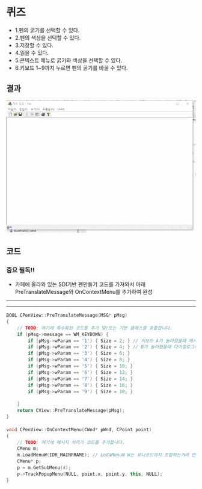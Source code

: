 # 퀴즈
* 1.펜의 굵기를 선택할 수 있다.
* 2.펜의 색상을 선택할 수 있다.
* 3.저장할 수 있다.
* 4.읽을 수 있다.
* 5.콘텍스트 메뉴로 굵기와 색상을 선택할 수 있다.
* 6.키보드 1~9까지 누르면 펜의 굵기를 바꿀 수 있다.

## 결과
![1](img/quiz1/QuizResult.gif)

## 코드
### 중요 필독!!
* 카페에 올라와 있는 SDI기반 펜만들기 코드를 가져와서 아래 PreTranslateMessage와 OnContextMenu를 추가하여 완성
---
---

```cpp
BOOL CPenView::PreTranslateMessage(MSG* pMsg)
{
	// TODO: 여기에 특수화된 코드를 추가 및/또는 기본 클래스를 호출합니다.
	if (pMsg->message == WM_KEYDOWN) {
		if (pMsg->wParam == '1') { Size = 2; } // 키보드 A가 눌러졌을때 메시지 박스 호출
		if (pMsg->wParam == '2') { Size = 4; } // B가 눌러졌을때 다이얼로그에 사각형 그림
		if (pMsg->wParam == '3') { Size = 6; }
		if (pMsg->wParam == '4') { Size = 8; }
		if (pMsg->wParam == '5') { Size = 10; }
		if (pMsg->wParam == '6') { Size = 12; }
		if (pMsg->wParam == '7') { Size = 14; }
		if (pMsg->wParam == '8') { Size = 16; }
		if (pMsg->wParam == '9') { Size = 18; }

	}
	return CView::PreTranslateMessage(pMsg);
}

void CPenView::OnContextMenu(CWnd* pWnd, CPoint point)
{
	// TODO: 여기에 메시지 처리기 코드를 추가합니다.
	CMenu m;
	m.LoadMenuW(IDR_MAINFRAME); // LodaMenuW W는 유니코드까지 포함하는거라 안쓰면 안해도됨
	CMenu* p;
	p = m.GetSubMenu(4);
	p->TrackPopupMenu(NULL, point.x, point.y, this, NULL);
}
```
